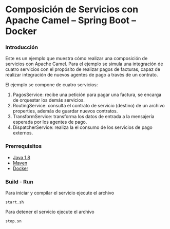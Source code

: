 # Composición de Servicios con Apache Camel – Spring Boot – Docker

### Introducción
Este es un ejemplo que muestra cómo realizar una composición de servicios con Apache Camel. Para el ejemplo se simula una integración de cuatro servicios con el propósito de realizar pagos de facturas, capaz de realizar integración de nuevos agentes de pago a través de un contrato.

El ejemplo se compone de cuatro servicios:
1. PagosService: recibe una petición para pagar una factura, se encarga de orquestar los demás servicios.
2. RoutingService: consulta el contrato de servicio (destino) de un archivo properties, además de guardar nuevos contratos.
3. TransformService: transforma los datos de entrada a la mensajería esperada por los agentes de pago.
4. DispatcherService: realiza la el consumo de los servicios de pago externos.

### Prerrequisitos
* [Java 1.8](https://www.java.com)
* [Maven](https://maven.apache.org/)
* [Docker](https://www.docker.com/)

### Build - Run
Para iniciar y compilar el servicio ejecute el archivo

	start.sh
  
Para detener el servicio ejecute el archivo

	stop.sn
